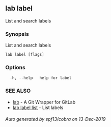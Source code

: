 ## lab label

List and search labels

### Synopsis

List and search labels

```
lab label [flags]
```

### Options

```
  -h, --help   help for label
```

### SEE ALSO

* [lab](index.md)	 - A Git Wrapper for GitLab
* [lab label list](lab_label_list.md)	 - List labels

###### Auto generated by spf13/cobra on 13-Dec-2019
